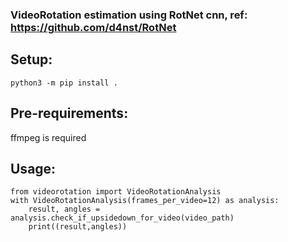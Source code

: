 ### VideoRotation estimation using RotNet cnn, ref: https://github.com/d4nst/RotNet <br>


## Setup: <br>

```
python3 -m pip install .
```
## Pre-requirements: <br>
ffmpeg is required <br>


## Usage: <br>
```
from videorotation import VideoRotationAnalysis
with VideoRotationAnalysis(frames_per_video=12) as analysis:
    result, angles = analysis.check_if_upsidedown_for_video(video_path)
    print((result,angles))
```
